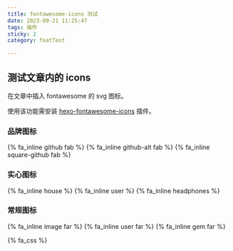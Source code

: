 ```yaml
---
title: fontawesome-icons 测试
date: 2023-09-21 11:25:47
tags: 插件
sticky: 2
category: featTest

---
```

## 测试文章内的 icons

在文章中插入 fontawesome 的 svg 图标。

使用该功能需安装 [hexo-fontawesome-icons](https://github.com/hooozen/hexo-fontawesome-icons) 插件。

### 品牌图标

{% fa_inline github fab %}
{% fa_inline github-alt fab %}
{% fa_inline square-github fab %}

### 实心图标

{% fa_inline house %}
{% fa_inline user %}
{% fa_inline headphones %}

### 常规图标

{% fa_inline image far %}
{% fa_inline user far %}
{% fa_inline gem far %}

{% fa_css %}
